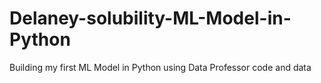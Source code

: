 # Delaney-solubility-ML-Model-in-Python
Building my first ML Model in Python using Data Professor code and data
